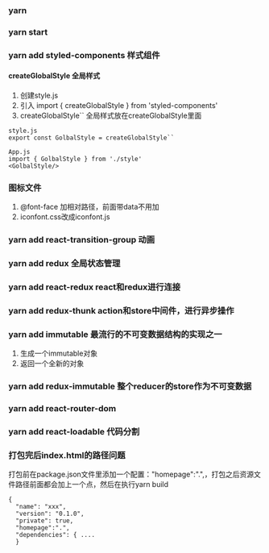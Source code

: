 ### yarn

### yarn start

### yarn add styled-components 样式组件

#### createGlobalStyle 全局样式
1. 创建style.js
2. 引入 import { createGlobalStyle } from 'styled-components'
3. createGlobalStyle`` 全局样式放在createGlobalStyle里面
```
style.js
export const GolbalStyle = createGlobalStyle``

App.js
import { GolbalStyle } from './style'
<GolbalStyle/>
```

### 图标文件
1. @font-face 加相对路径，前面带data不用加
2. iconfont.css改成iconfont.js

### yarn add react-transition-group 动画

### yarn add redux  全局状态管理

### yarn add react-redux    react和redux进行连接

### yarn add redux-thunk   action和store中间件，进行异步操作

### yarn add immutable  最流行的不可变数据结构的实现之一   
1. 生成一个immutable对象
2. 返回一个全新的对象


### yarn add redux-immutable   整个reducer的store作为不可变数据     


### yarn add react-router-dom

### yarn add react-loadable 代码分割

### 打包完后index.html的路径问题
打包前在package.json文件里添加一个配置："homepage":".",，打包之后资源文件路径前面都会加上一个点，然后在执行yarn build

```
{
  "name": "xxx",
  "version": "0.1.0",
  "private": true,
  "homepage":".",
  "dependencies": { ....
  }
```

